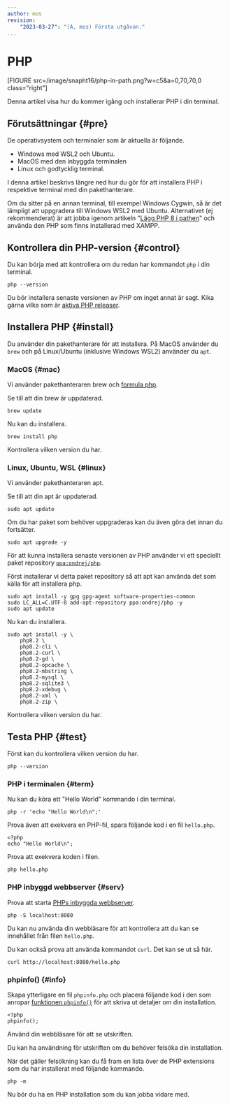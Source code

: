 ```yaml
---
author: mos
revision:
    "2023-03-27": "(A, mos) Första utgåvan."
...
```

PHP
==================================

[FIGURE src=/image/snapht16/php-in-path.png?w=c5&a=0,70,70,0 class="right"]

Denna artikel visa hur du kommer igång och installerar PHP i din terminal.



Förutsättningar {#pre}
----------------------------------

De operativsystem och terminaler som är aktuella är följande.

* Windows med WSL2 och Ubuntu.
* MacOS med den inbyggda terminalen
* Linux och godtycklig terminal.

I denna artikel beskrivs längre ned hur du gör för att installera PHP i respektive terminal med din pakethanterare.

Om du sitter på en annan terminal, till exempel Windows Cygwin, så är det lämpligt att uppgradera till Windows WSL2 med Ubuntu. Alternativet (ej rekommenderat) är att jobba igenom artikeln "[Lägg PHP 8 i pathen](kunskap/lagg-php8-i-pathen)" och använda den PHP som finns installerad med XAMPP.



Kontrollera din PHP-version {#control}
----------------------------------

Du kan börja med att kontrollera om du redan har kommandot `php` i din terminal.

```
php --version
```

Du bör installera senaste versionen av PHP om inget annat är sagt. Kika gärna vilka som är [aktiva PHP releaser](https://www.php.net/supported-versions.php).



Installera PHP {#install}
----------------------------------

Du använder din pakethanterare för att installera. På MacOS använder du `brew` och på Linux/Ubuntu (inklusive Windows WSL2) använder du `apt`.



### MacOS {#mac}

Vi använder pakethanteraren brew och [formula php](https://formulae.brew.sh/formula/php).

Se till att din brew är uppdaterad.

```
brew update
```

Nu kan du installera.

```
brew install php
```

Kontrollera vilken version du har.



### Linux, Ubuntu, WSL {#linux}

Vi använder pakethanteraren apt.

Se till att din apt är uppdaterad.

```
sudo apt update
```

Om du har paket som behöver uppgraderas kan du även göra det innan du fortsätter.

```
sudo apt upgrade -y
```

För att kunna installera senaste versionen av PHP använder vi ett speciellt paket repository [`ppa:ondrej/php`](https://launchpad.net/~ondrej/+archive/ubuntu/php).

Först installerar vi detta paket repository så att apt kan använda det som källa för att installera php.

```
sudo apt install -y gpg gpg-agent software-properties-common
sudo LC_ALL=C.UTF-8 add-apt-repository ppa:ondrej/php -y
sudo apt update
```

Nu kan du installera.

```
sudo apt install -y \
    php8.2 \
    php8.2-cli \
    php8.2-curl \
    php8.2-gd \
    php8.2-opcache \
    php8.2-mbstring \
    php8.2-mysql \
    php8.2-sqlite3 \
    php8.2-xdebug \
    php8.2-xml \
    php8.2-zip \
```

Kontrollera vilken version du har.



Testa PHP {#test}
----------------------------------

Först kan du kontrollera vilken version du har.

```
php --version
```


### PHP i terminalen {#term}

Nu kan du köra ett "Hello World" kommando i din terminal.

```
php -r 'echo "Hello World\n";'
```

Prova även att exekvera en PHP-fil, spara följande kod i en fil `hello.php`.

```
<?php
echo "Hello World\n";
```

Prova att exekvera koden i filen.

```
php hello.php
```



### PHP inbyggd webbserver {#serv}

Prova att starta [PHPs inbyggda webbserver](https://www.php.net/manual/en/features.commandline.webserver.php).

```
php -S localhost:8080
```

Du kan nu använda din webbläsare för att kontrollera att du kan se innehållet från filen `hello.php`. 

Du kan också prova att använda kommandot `curl`. Det kan se ut så här.

```
curl http://localhost:8080/hello.php
```



### phpinfo() {#info}

Skapa ytterligare en fil `phpinfo.php` och placera följande kod i den som anropar [funktionen `phpinfo()`](https://www.php.net/manual/en/function.phpinfo.php) för att skriva ut detaljer om din installation.

```
<?php
phpinfo();
```

Använd din webbläsare för att se utskriften.

Du kan ha användning för utskriften om du behöver felsöka din installation.

När det gäller felsökning kan du få fram en lista över de PHP extensions som du har installerat med följande kommando.

```
php -m
```

Nu bör du ha en PHP installation som du kan jobba vidare med.
